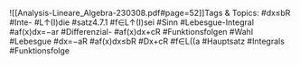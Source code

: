 
![[Analysis-Lineare_Algebra-230308.pdf#page=52]]Tags & Topics:
   #dx≤bR
   #Inte-
   #L↑(I)die
   #satz4.7.1
   #f∈L↑(I)sei
   #Sinn
   #Lebesgue-Integral
   #af(x)dx=−ar
   #Differenzial-
   #af(x)dx+cR
   #Funktionsfolgen
   #Wahl
   #Lebesgue
   #dx=−aR
   #af(x)dx≤bR
   #Dx+cR
   #f∈L((a
   #Hauptsatz
   #Integrals
   #Funktionsfolge